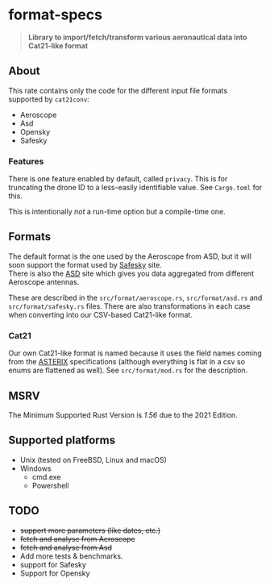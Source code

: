 <!-- omit in TOC -->

# format-specs

> **Library to import/fetch/transform various aeronautical data into Cat21-like format**

## About

This rate contains only the code for the different input file formats supported by `cat21conv`:

- Aeroscope
- Asd
- Opensky
- Safesky

### Features

There is one feature enabled by default, called `privacy`. This is for truncating the drone ID to a less-easily
identifiable value. See `Cargo.toml` for this.

This is intentionally *not* a run-time option but a compile-time one.

## Formats

The default format is the one used by the Aeroscope from ASD, but it will soon support the format used by [Safesky]
site.  
There is also the [ASD] site which gives you data aggregated from different Aeroscope antennas.

These are described in the `src/format/aeroscope.rs`, `src/format/asd.rs` and `src/format/safesky.rs` files. There are
also
transformations in each case when converting into our CSV-based Cat21-like format.

### Cat21

Our own Cat21-like format is named because it uses the field names coming from the [ASTERIX] specifications (although
everything is flat in a csv so enums are flattened as well). See `src/format/mod.rs`  for the description.

## MSRV

The Minimum Supported Rust Version is *1.56* due to the 2021 Edition.

## Supported platforms

* Unix (tested on FreeBSD, Linux and macOS)
* Windows
  * cmd.exe
  * Powershell

## TODO

- ~~support more parameters (like dates, etc.)~~
- ~~fetch and analyse from Aeroscope~~
- ~~fetch and analyse from Asd~~
- Add more tests & benchmarks.
- support for Safesky
- Support for Opensky

[ASD]: https://eur.airspacedrone.com/

[ASTERIX]: https://www.eurocontrol.int/asterix/

[Mozilla]: http://mozilla.org/

[RUST]: https://www.rust-lang.org/

[drone-utils: 1.56+]: https://img.shields.io/badge/Rust%20version-1.56%2B-lightgrey

[Rust 1.56]: https://blog.rust-lang.org/2021/10/21/Rust-1.56.0.html

[Safesky]: https://safesky.app/

[TOML]: https://github.com/naoina/toml/
